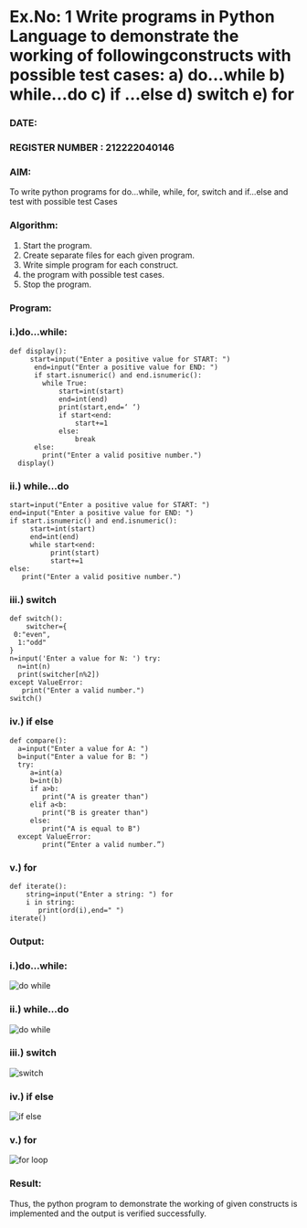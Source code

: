 # Ex.No: 1 Write programs in Python Language to demonstrate the working of followingconstructs with possible test cases: a) do…while b) while…do c) if …else d) switch e) for 

### DATE:                                                                           
### REGISTER NUMBER : 212222040146

### AIM:  
To write python programs for do…while, while, for, switch and if…else and test with possible test 
Cases 

### Algorithm:
1. Start the program.
2. Create separate files for each given program.
3. Write simple program for each construct.
4.  the program with possible test cases.
5. Stop the program.
### Program:

### i.)do…while: 

```
def display():
     start=input("Enter a positive value for START: ")
      end=input("Enter a positive value for END: ")
      if start.isnumeric() and end.isnumeric():
        while True:
            start=int(start)
            end=int(end)
            print(start,end=‘ ‘)
            if start<end:
                start+=1
            else:
                break
      else:
        print("Enter a valid positive number.") 
  display() 
```

### ii.) while…do 

```
start=input("Enter a positive value for START: ") 
end=input("Enter a positive value for END: ")
if start.isnumeric() and end.isnumeric():
     start=int(start)
     end=int(end)
     while start<end:
          print(start)
          start+=1
else:
   print("Enter a valid positive number.")

```

### iii.) switch 

```
def switch():
    switcher={
 0:"even",
  1:"odd"
}
n=input('Enter a value for N: ') try:
  n=int(n)
  print(switcher[n%2])
except ValueError:
   print("Enter a valid number.")
switch() 

```

### iv.) if else

```
def compare():
  a=input("Enter a value for A: ")
  b=input("Enter a value for B: ")
  try:
     a=int(a)
     b=int(b)
     if a>b:
        print("A is greater than")
     elif a<b:
        print("B is greater than")
     else:
        print("A is equal to B")
  except ValueError:
        print(“Enter a valid number.”) 

```

### v.) for

```
def iterate():
    string=input("Enter a string: ") for
    i in string:
       print(ord(i),end=" ")
iterate() 
```


### Output:

### i.)do…while: 

![do while](https://github.com/user-attachments/assets/2e42a1bb-cba9-4ee6-867f-e9ecc1c12b45)

### ii.) while…do 

![do while](https://github.com/user-attachments/assets/35b5e234-f3cf-4073-8a38-9155638a1e3c)

### iii.) switch 

![switch](https://github.com/user-attachments/assets/b60fe3fd-6839-4e83-ab50-d472be6188c9)

### iv.) if else

![if else](https://github.com/user-attachments/assets/25b35f83-b728-484f-8c74-df392115b67a)

### v.) for 

![for loop](https://github.com/user-attachments/assets/d7e05552-baac-4954-ba91-df8bffd67826)

### Result:
Thus, the python program to demonstrate the working of given constructs is implemented and the output is verified successfully.



